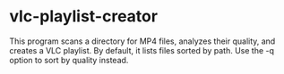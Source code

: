 # vlc-playlist-creator
This program scans a directory for MP4 files, analyzes their quality, and creates a VLC playlist. By default, it lists files sorted by path. Use the -q option to sort by quality instead.
